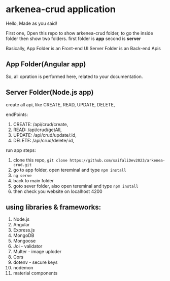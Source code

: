 # arkenea-crud application

Hello, Made as you said!

First one, Open this repo to show arkenea-crud folder, to go the inside folder then show two folders.
first folder is **app** second is **server**

Basically,
App Folder is an Front-end UI
Server Folder is an Back-end Apis

## App Folder(Angular app)
So, all opration is performed here, related to your documentation.

## Server Folder(Node.js app)
create all api, like
CREATE, READ, UPDATE, DELETE,

endPoints:
1. CREATE: /api/crud/create,
2. READ: /api/crud/getAll,
3. UPDATE: /api/crud/update/:id,
4. DELETE: /api/crud/delete/:id,

run app steps:
1. clone this repo, `git clone https://github.com/saifaliDev2023/arkenea-crud.git`
2. go to app folder, open tereminal and type `npm install`
3. `ng serve`
4. back to main folder
5. goto sever folder, also open tereminal and type `npm install`
6. then check you website on localhost 4200


## using libraries & frameworks:

1. Node.js
2. Angular
3. Express.js
4. MongoDB
5. Mongoose
6. Joi - validator
7. Multer - image uploder
8. Cors
9. dotenv - secure keys
10. nodemon
11. material components

